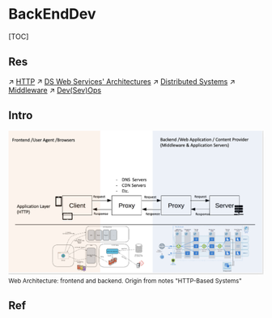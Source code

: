 # BackEndDev

[TOC]



## Res
↗ [HTTP](../../🔑%20CS_Core/🏎️%20Computer%20Networking/📌%20Computer%20Networking%20Basics/0x01%20Application%20Layer/Web%20(WWW)/HTTP/HTTP.md)
↗ [DS Web Services' Architectures](../../🔑%20CS_Core/🍕%20Database%20System/📌%20Database%20System%20Basics/DS%20Web%20Services'%20Architectures.md)
↗ [Distributed Systems](../../Architecture%20Design/Distributed%20Systems/Distributed%20Systems.md)
↗ [Middleware](../🖖🏾%20Middleware/Middleware.md)
↗ [Dev(Sev)Ops](../../🌁%20Cloud%20Native/🧘🏻%20Dev(Sec)Ops/Dev(Sev)Ops.md)



## Intro
![](../../../Assets/Pics/Screenshot%202023-03-19%20at%203.39.35%20PM.png)
<small>Web Architecture: frontend and backend. Origin from notes "HTTP-Based Systems"</small>



## Ref

